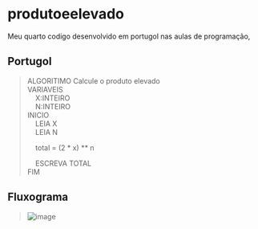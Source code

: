 # produtoeelevado
Meu quarto codigo desenvolvido em portugol nas aulas de programação, 

## Portugol

> ALGORITIMO Calcule o produto elevado \
> VARIAVEIS\
> &nbsp;&nbsp;&nbsp;&nbsp;X:INTEIRO \
> &nbsp;&nbsp;&nbsp;&nbsp;N:INTEIRO\
> INICIO\
> &nbsp;&nbsp;&nbsp;&nbsp;LEIA X \
> &nbsp;&nbsp;&nbsp;&nbsp;LEIA N
>
> &nbsp;&nbsp;&nbsp;&nbsp;total = (2 * x) ** n 
>
> &nbsp;&nbsp;&nbsp;&nbsp;ESCREVA TOTAL\
> FIM

## Fluxograma



> ![image](https://github.com/user-attachments/assets/6fb77841-c245-4d63-9020-82e238022e07)
